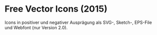 # Free Vector Icons (2015)

Icons in positiver und negativer Ausprägung als SVG-, Sketch-, EPS-File und Webfont (nur Version 2.0).